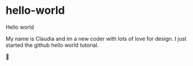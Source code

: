 # hello-world
Hello world

My name is Claudia and im a new coder with lots of love for design.
I just started the github hello world tutorial.

🖖
